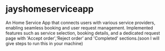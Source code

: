 # jayshomeserviceapp

An Home Service App that connects users with various service providers, enabling seamless booking and user request management. Implemented features such as service selection, booking details, and a dedicated request page with 'Accept order',‘Reject order’ and 'Completed' sections.(soon I will give steps to run this in your machine)